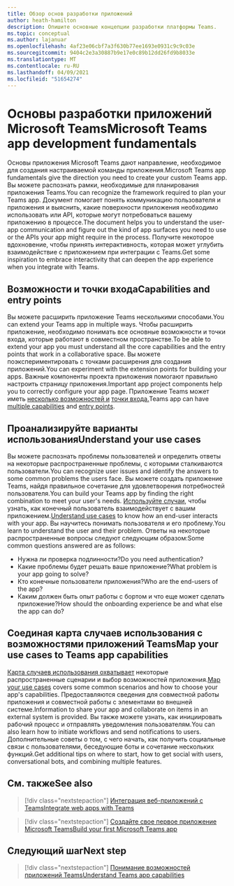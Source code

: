 ```yaml
---
title: Обзор основ разработки приложений
author: heath-hamilton
description: Опишите основные концепции разработки платформы Teams.
ms.topic: conceptual
ms.author: lajanuar
ms.openlocfilehash: 4af23e06cbf7a3f630b77ee1693e0931c9c9c03e
ms.sourcegitcommit: 9404c2e3a30887b9e17e0c89b12dd26fd9b8033e
ms.translationtype: MT
ms.contentlocale: ru-RU
ms.lasthandoff: 04/09/2021
ms.locfileid: "51654274"
---
```

# <a name="microsoft-teams-app-development-fundamentals"></a><span data-ttu-id="b1a91-103">Основы разработки приложений Microsoft Teams</span><span class="sxs-lookup"><span data-stu-id="b1a91-103">Microsoft Teams app development fundamentals</span></span>

<span data-ttu-id="b1a91-104">Основы приложения Microsoft Teams дают направление, необходимое для создания настраиваемой команды приложения.</span><span class="sxs-lookup"><span data-stu-id="b1a91-104">Microsoft Teams app fundamentals give the direction you need to create your custom Teams app.</span></span> <span data-ttu-id="b1a91-105">Вы можете распознать рамки, необходимые для планирования приложения Teams.</span><span class="sxs-lookup"><span data-stu-id="b1a91-105">You can recognize the framework required to plan your Teams app.</span></span> <span data-ttu-id="b1a91-106">Документ помогает понять коммуникацию пользователя и приложения и выяснить, какие поверхности приложения необходимо использовать или API, которые могут потребоваться вашему приложению в процессе.</span><span class="sxs-lookup"><span data-stu-id="b1a91-106">The document helps you to understand the user-app communication and figure out the kind of app surfaces you need to use or the APIs your app might require in the process.</span></span> <span data-ttu-id="b1a91-107">Получите некоторое вдохновение, чтобы принять интерактивность, которая может углубить взаимодействие с приложением при интеграции с Teams.</span><span class="sxs-lookup"><span data-stu-id="b1a91-107">Get some inspiration to embrace interactivity that can deepen the app experience when you integrate with Teams.</span></span>

## <a name="capabilities-and-entry-points"></a><span data-ttu-id="b1a91-108">Возможности и точки входа</span><span class="sxs-lookup"><span data-stu-id="b1a91-108">Capabilities and entry points</span></span>

<span data-ttu-id="b1a91-109">Вы можете расширить приложение Teams несколькими способами.</span><span class="sxs-lookup"><span data-stu-id="b1a91-109">You can extend your Teams app in multiple ways.</span></span> <span data-ttu-id="b1a91-110">Чтобы расширить приложение, необходимо понимать все основные возможности и точки входа, которые работают в совместном пространстве.</span><span class="sxs-lookup"><span data-stu-id="b1a91-110">To be able to extend your app you must understand all the core capabilities and the entry points that work in a collaborative space.</span></span> <span data-ttu-id="b1a91-111">Вы можете поэкспериментировать с точками расширения для создания приложений.</span><span class="sxs-lookup"><span data-stu-id="b1a91-111">You can experiment with the extension points for building your apps.</span></span> <span data-ttu-id="b1a91-112">Важные компоненты проекта приложения помогают правильно настроить страницу приложения.</span><span class="sxs-lookup"><span data-stu-id="b1a91-112">Important app project components help you to correctly configure your app page.</span></span> <span data-ttu-id="b1a91-113">Приложение Teams может иметь [несколько возможностей и](../concepts/capabilities-overview.md) [точки входа.](../concepts/extensibility-points.md)</span><span class="sxs-lookup"><span data-stu-id="b1a91-113">Teams app can have [multiple capabilities](../concepts/capabilities-overview.md) and [entry points](../concepts/extensibility-points.md).</span></span>

## <a name="understand-your-use-cases"></a><span data-ttu-id="b1a91-114">Проанализируйте варианты использования</span><span class="sxs-lookup"><span data-stu-id="b1a91-114">Understand your use cases</span></span>

<span data-ttu-id="b1a91-115">Вы можете распознать проблемы пользователей и определить ответы на некоторые распространенные проблемы, с которыми сталкиваются пользователи.</span><span class="sxs-lookup"><span data-stu-id="b1a91-115">You can recognize user issues and identify the answers to some common problems the users face.</span></span> <span data-ttu-id="b1a91-116">Вы можете создать приложение Teams, найдя правильное сочетание для удовлетворения потребностей пользователя.</span><span class="sxs-lookup"><span data-stu-id="b1a91-116">You can build your Teams app by finding the right combination to meet your user's needs.</span></span> <span data-ttu-id="b1a91-117">[Используйте случаи,](../concepts/design/understand-use-cases.md) чтобы узнать, как конечный пользователь взаимодействует с вашим приложением.</span><span class="sxs-lookup"><span data-stu-id="b1a91-117">[Understand use cases](../concepts/design/understand-use-cases.md) to know how an end-user interacts with your app.</span></span> <span data-ttu-id="b1a91-118">Вы научитесь понимать пользователя и его проблему.</span><span class="sxs-lookup"><span data-stu-id="b1a91-118">You learn to understand the user and their problem.</span></span> <span data-ttu-id="b1a91-119">Ответы на некоторые распространенные вопросы следуют следующим образом:</span><span class="sxs-lookup"><span data-stu-id="b1a91-119">Some common questions answered are as follows:</span></span>

* <span data-ttu-id="b1a91-120">Нужна ли проверка подлинности?</span><span class="sxs-lookup"><span data-stu-id="b1a91-120">Do you need authentication?</span></span>
* <span data-ttu-id="b1a91-121">Какие проблемы будет решать ваше приложение?</span><span class="sxs-lookup"><span data-stu-id="b1a91-121">What problem is your app going to solve?</span></span>
* <span data-ttu-id="b1a91-122">Кто конечные пользователи приложения?</span><span class="sxs-lookup"><span data-stu-id="b1a91-122">Who are the end-users of the app?</span></span>
* <span data-ttu-id="b1a91-123">Каким должен быть опыт работы с бортом и что еще может сделать приложение?</span><span class="sxs-lookup"><span data-stu-id="b1a91-123">How should the onboarding experience be and what else the app can do?</span></span>

## <a name="map-your-use-cases-to-teams-app-capabilities"></a><span data-ttu-id="b1a91-124">Соединая карта случаев использования с возможностями приложений Teams</span><span class="sxs-lookup"><span data-stu-id="b1a91-124">Map your use cases to Teams app capabilities</span></span>

<span data-ttu-id="b1a91-125">[Карта случаев использования охватывает](../concepts/design/map-use-cases.md) некоторые распространенные сценарии и выбор возможностей приложения.</span><span class="sxs-lookup"><span data-stu-id="b1a91-125">[Map your use cases](../concepts/design/map-use-cases.md) covers some common scenarios and how to choose your app's capabilities.</span></span> <span data-ttu-id="b1a91-126">Предоставляются сведения для совместной работы приложения и совместной работы с элементами во внешней системе.</span><span class="sxs-lookup"><span data-stu-id="b1a91-126">Information to share your app and collaborate on items in an external system is provided.</span></span> <span data-ttu-id="b1a91-127">Вы также можете узнать, как инициировать рабочий процесс и отправлять уведомления пользователям.</span><span class="sxs-lookup"><span data-stu-id="b1a91-127">You can also learn how to initiate workflows and send notifications to users.</span></span> <span data-ttu-id="b1a91-128">Дополнительные советы о том, с чего начать, как получить социальные связи с пользователями, беседующие боты и сочетание нескольких функций.</span><span class="sxs-lookup"><span data-stu-id="b1a91-128">Get additional tips on where to start, how to get social with users, conversational bots, and combining multiple features.</span></span>

## <a name="see-also"></a><span data-ttu-id="b1a91-129">См. также</span><span class="sxs-lookup"><span data-stu-id="b1a91-129">See also</span></span>

> [!div class="nextstepaction"]
> [<span data-ttu-id="b1a91-130">Интеграция веб-приложений с Teams</span><span class="sxs-lookup"><span data-stu-id="b1a91-130">Integrate web apps with Teams</span></span>](../samples/integrating-web-apps.md)

> [!div class="nextstepaction"]
> [<span data-ttu-id="b1a91-131">Создайте свое первое приложение Microsoft Teams</span><span class="sxs-lookup"><span data-stu-id="b1a91-131">Build your first Microsoft Teams app</span></span>](../build-your-first-app/build-first-app-overview.md)

## <a name="next-step"></a><span data-ttu-id="b1a91-132">Следующий шаг</span><span class="sxs-lookup"><span data-stu-id="b1a91-132">Next step</span></span>

> [!div class="nextstepaction"]
> [<span data-ttu-id="b1a91-133">Понимание возможностей приложений Teams</span><span class="sxs-lookup"><span data-stu-id="b1a91-133">Understand Teams app capabilities</span></span>](capabilities-overview.md)


